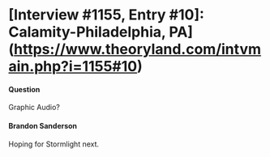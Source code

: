 # [Interview #1155, Entry #10]: Calamity-Philadelphia, PA](https://www.theoryland.com/intvmain.php?i=1155#10)

#### Question

Graphic Audio?

#### Brandon Sanderson

Hoping for Stormlight next.

